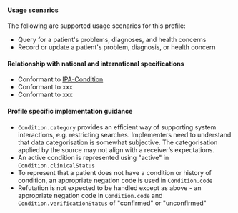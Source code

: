 #### Usage scenarios

The following are supported usage scenarios for this profile:

- Query for a patient's problems, diagnoses, and health concerns
- Record or update a patient's problem, diagnosis, or health concern


#### Relationship with national and international specifications
- Conformant to [IPA-Condition](http://hl7.org/fhir/uv/ipa/StructureDefinition/ipa-condition)
- Conformant to xxx
- Conformant to xxx


#### Profile specific implementation guidance
- `Condition.category` provides an efficient way of supporting system interactions, e.g. restricting searches. Implementers need to understand that data categorisation is somewhat subjective. The categorisation applied by the source may not align with a receiver’s expectations. 
- An active condition is represented using "active" in `Condition.clinicalStatus`
- To represent that a patient does not have a condition or history of condition, an appropriate negation code is used in `Condition.code`
- Refutation is not expected to be handled except as above - an appropriate negation code in `Condition.code` and `Condition.verificationStatus` of "confirmed" or "unconfirmed"




